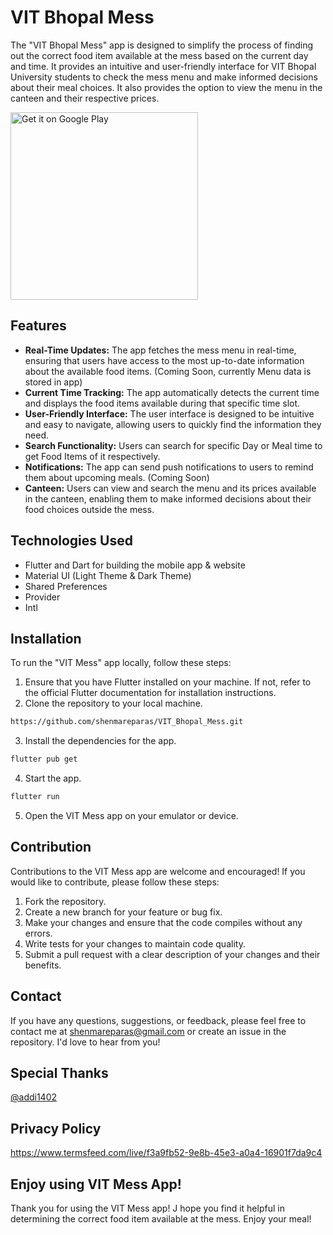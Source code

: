 # VIT Bhopal Mess
The "VIT Bhopal Mess" app is designed to simplify the process of finding out the correct food item available at the mess based on the current day and time. It provides an intuitive and user-friendly interface for VIT Bhopal University students to check the mess menu and make informed decisions about their meal choices. It also provides the option to view the menu in the canteen and their respective prices.

<a href='https://play.google.com/store/apps/details?id=com.shenmareparas.vit_mess&pcampaignid=pcampaignidMKT-Other-global-all-co-prtnr-py-PartBadge-Mar2515-1'><img alt='Get it on Google Play' src='https://play.google.com/intl/en_us/badges/static/images/badges/en_badge_web_generic.png' width ="300"/></a>

## Features
- **Real-Time Updates:** The app fetches the mess menu in real-time, ensuring that users have access to the most up-to-date information about the available food items. (Coming Soon, currently Menu data is stored in app)
- **Current Time Tracking:** The app automatically detects the current time and displays the food items available during that specific time slot.
- **User-Friendly Interface:** The user interface is designed to be intuitive and easy to navigate, allowing users to quickly find the information they need.
- **Search Functionality:** Users can search for specific Day or Meal time to get Food Items of it respectively.
- **Notifications:** The app can send push notifications to users to remind them about upcoming meals. (Coming Soon)
- **Canteen:** Users can view and search the menu and its prices available in the canteen, enabling them to make informed decisions about their food choices outside the mess.

## Technologies Used
- Flutter and Dart for building the mobile app & website
- Material UI (Light Theme & Dark Theme)
- Shared Preferences
- Provider
- Intl

## Installation
To run the "VIT Mess" app locally, follow these steps:
1. Ensure that you have Flutter installed on your machine. If not, refer to the official Flutter documentation for installation instructions.
2. Clone the repository to your local machine.

```bash
https://github.com/shenmareparas/VIT_Bhopal_Mess.git
```
3. Install the dependencies for the app.
```bash
flutter pub get
```
4. Start the app.
```bash
flutter run
```
5. Open the VIT Mess app on your emulator or device.

## Contribution
Contributions to the VIT Mess app are welcome and encouraged! If you would like to contribute, please follow these steps:

1. Fork the repository.
2. Create a new branch for your feature or bug fix.
3. Make your changes and ensure that the code compiles without any errors.
4. Write tests for your changes to maintain code quality.
5. Submit a pull request with a clear description of your changes and their benefits.

## Contact
If you have any questions, suggestions, or feedback, please feel free to contact me at shenmareparas@gmail.com or create an issue in the repository. I'd love to hear from you!

## Special Thanks
<a href = "https://github.com/addi1402"> @addi1402 </a>

## Privacy Policy
https://www.termsfeed.com/live/f3a9fb52-9e8b-45e3-a0a4-16901f7da9c4

## Enjoy using VIT Mess App!
Thank you for using the VIT Mess app! J hope you find it helpful in determining the correct food item available at the mess. Enjoy your meal!
